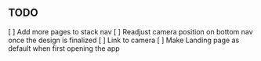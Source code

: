 ## TODO

[ ] Add more pages to stack nav
[ ] Readjust camera position on bottom nav once the design is finalized
[ ] Link to camera
[ ] Make Landing page as default when first opening the app